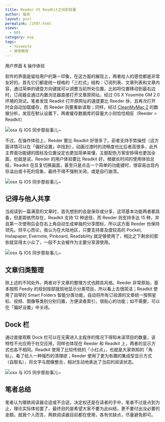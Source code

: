 ```yaml
---
title: Reeder VS Readkit之间的较量
author: 猫叔
layout: post
permalink: /2597.html
views:
  - 605
category: exp
tags:
  - Yosemite
  - 使用教程
---
```

用户界面 & 操作体验

软件的界面是留给用户的第一印象，在这方面的展现上，两者给人的感觉都是非常友好的。首先它们都是统一规格的「三栏式」结构：订阅列表、文章列表和文章内容，通过简单的键盘方向键就可以调整当前所处位置，比如将位置移动到最右边时，订阅器会通过内置浏览器直接打开文章原网址。经过 OS X Yosemite GM 2.0 环境的测试，笔者发现 Readkit 打开原网址的速度要比 Reeder 快，且再次打开时会自动加载缓存，而 Reeder 则要重新读取；同样，经过 <a title="" href="http://macpaw.com/cleanmymac" data-original-title="">CleanMyMac 2</a> 的数据分析，发现在默认设置下，两者缓存数据库的容量大小则恰恰相反（Reeder > Readkit）

<img class=" aligncenter" src="http://cache.maoshu.cc//wp-content/uploads/sinapicv2-backup/2597-ww4-large-005V4vEUjw1eo3mdtcca7j30j607i75h.jpg" alt="osx 与 IOS 同步那些事儿~" />

<div class="insert-post-ads">
</div>

不过，在操作体验上，Reeder 要比 Readkit 好很多了。前者支持手势操控（这方面详情可以在「偏好设置」中找到），动画过渡时的流畅度也比后者高很多，此外主界面功能键的图标及位置设定也更加简单易懂，主题配色方案安排得也更加全面，也就是说，Reeder 的用户体验要比 Readkit 好。根据长时间的使用体验总结，Readkit 在反复切换画面，甚至只是点击一个简单的功能键时，很容易出现内存溢出或卡死的现象，最终不得不强制关闭，或是自行崩溃。

<img class=" aligncenter" src="http://cache.maoshu.cc//wp-content/uploads/sinapicv2-backup/2597-ww3-large-005V4vEUjw1eo3mebtu3vj30j60aqab1.jpg" alt="osx 与 IOS 同步那些事儿~" />

## 记得与他人共享

当阅读到一篇满意的文章时，首先想到的会是保存或分享，这项基本功能两者都具备，但差距依然存在，Readkit 支持 12 种途径，而 Reeder 则支持多达 15 种，并且第一次使用后会在右上角自动生成单独的分享图标，所以这方面 Reeder 也保持领先。但平心而论，我认为在大陆地区，只要支持普及度较高的 Pocket, Instapaper, Evernote, Pinboard, Readability 就足够使用了，相比之下剩余的那些就显得太小众了，一般不太会被作为主要分享源使用。

<img class=" aligncenter" src="http://cache.maoshu.cc//wp-content/uploads/sinapicv2-backup/2597-ww3-large-005V4vEUjw1eo3melnlv4j30j60lr0v1.jpg" alt="osx 与 IOS 同步那些事儿~" />

## 文章归类整理

除上述的不同处外，两者对于文章的整理方式也颇具风格。Reeder 非常原始，基本按照 Feedly 的规划按部就班地显示分类项目，所以看上去很简洁；Readkit 使用了自带的 Smart Folders 智能分类功能，自动将所有订阅源的文章统一按照星标、视频、图像等类别分别归置，方便读者索引，很贴心的功能；如不需要，可以在「偏好设置」中关闭。

## Dock 栏

通过直接观察 Dock 栏可以在无需进入主程序的情况下得知未读项目的数量，该特性不光应用于社交应用，同样也体现在 Reeder 和 Readkit 上，两者的显示方式也各不相同。Readkit 使用了比较传统的「小红点」，也就是大家熟知的「角标」，看了给人一种强烈的清理欲；Reeder 使用了更为有趣的集成型显示方式（自取名），将文字与图像整合，相对生动地表达了当前的阅读状态。

<img class=" aligncenter" src="http://cache.maoshu.cc//wp-content/uploads/sinapicv2-backup/2597-ww2-large-005V4vEUjw1eo3metu8yej30j604fq39.jpg" alt="osx 与 IOS 同步那些事儿~" />

## 笔者总结

笔者认为哪款阅读器合适或不合适，决定权还是在读者的手中，笔者不过是点到为止，理论实际体验罢了，最终目的是希望大家不要为此纠结，更不要付出没必要的金额。就我个人而言，两款阅读器目前都在使用，各有优缺点，尽量避免即可。

